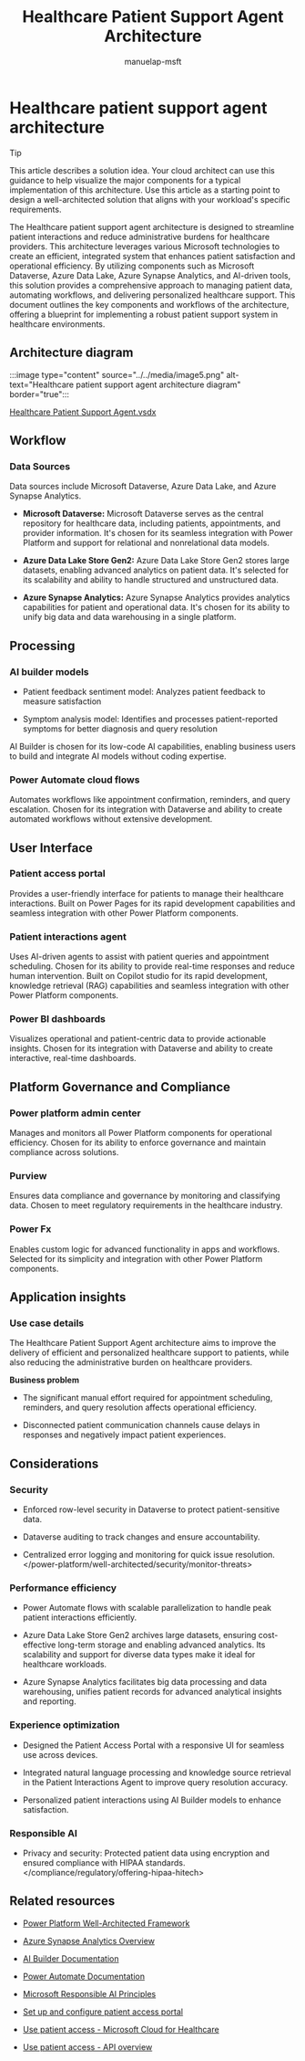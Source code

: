 ﻿---
title: Healthcare Patient Support Agent Architecture
description: Discover how the Healthcare Patient Support Agent architecture streamlines patient interactions and reduces administrative burdens for healthcare providers.
author: manuelap-msft
ms.subservice: guidance
ms.topic: conceptual
ms.date: 02/06/2025
ms.author: manuelap
ms.reviewer: pankajsharma2087
contributors: 
  - manuelap-msft
search.audienceType: 
  - admin
  - flowmaker
---


# Healthcare patient support agent architecture

> [!TIP]
> This article describes a solution idea. Your cloud architect can use this guidance to help visualize the major components for a typical implementation of this architecture. Use this article as a starting point to design a well-architected solution that aligns with your workload's specific requirements.


The Healthcare patient support agent architecture is designed to streamline patient interactions and reduce administrative burdens for healthcare providers. This architecture leverages various Microsoft technologies to create an efficient, integrated system that enhances patient satisfaction and operational efficiency. By utilizing components such as Microsoft Dataverse, Azure Data Lake, Azure Synapse Analytics, and AI-driven tools, this solution provides a comprehensive approach to managing patient data, automating workflows, and delivering personalized healthcare support. This document outlines the key components and workflows of the architecture, offering a blueprint for implementing a robust patient support system in healthcare environments.

## Architecture diagram
:::image type="content" source="../../media/image5.png" alt-text="Healthcare patient support agent architecture diagram" border="true":::

[Healthcare Patient Support Agent.vsdx](https://microsoftapc-my.sharepoint.com/:u:/g/personal/pmohapatra_microsoft_com/EdwejSUYZSlBqumqQkH3Hy0B_kmmdW3jEaPkElTzrB60gg?e=hgwfDl)

## Workflow 

### Data Sources
Data sources include Microsoft Dataverse, Azure Data Lake, and Azure Synapse Analytics.

- **Microsoft Dataverse:** Microsoft Dataverse serves as the central repository for healthcare data, including patients, appointments, and provider information. It's chosen for its seamless integration with Power Platform and support for relational and nonrelational data models.

- **Azure Data Lake Store Gen2:** Azure Data Lake Store Gen2 stores large datasets, enabling advanced analytics on patient data.
It's selected for its scalability and ability to handle structured and unstructured data.

- **Azure Synapse Analytics:** Azure Synapse Analytics provides analytics capabilities for patient and operational data. It's chosen for its ability to unify big data and data warehousing in a single platform.

## Processing

### AI builder models

- Patient feedback sentiment model: Analyzes patient feedback to measure satisfaction

- Symptom analysis model: Identifies and processes patient-reported symptoms for better diagnosis and query resolution

AI Builder is chosen for its low-code AI capabilities, enabling business users to build and integrate AI models without coding expertise.

### Power Automate cloud flows

Automates workflows like appointment confirmation, reminders, and query escalation. Chosen for its integration with Dataverse and ability to create automated workflows without extensive development.

## User Interface

### Patient access portal

Provides a user-friendly interface for patients to manage their healthcare interactions. Built on Power Pages for its rapid development capabilities and seamless integration with other Power Platform components.

### Patient interactions agent

Uses AI-driven agents to assist with patient queries and appointment scheduling. Chosen for its ability to provide real-time responses and reduce human intervention. Built on Copilot studio for its rapid development, knowledge retrieval (RAG) capabilities and seamless integration with other Power Platform components.

### Power BI dashboards

Visualizes operational and patient-centric data to provide actionable insights. Chosen for its integration with Dataverse and ability to create interactive, real-time dashboards.

## Platform Governance and Compliance

### Power platform admin center

Manages and monitors all Power Platform components for operational efficiency. Chosen for its ability to enforce governance and maintain compliance across solutions.

### Purview

Ensures data compliance and governance by monitoring and classifying data. Chosen to meet regulatory requirements in the healthcare industry.

### Power Fx

Enables custom logic for advanced functionality in apps and workflows. Selected for its simplicity and integration with other Power Platform components.

## Application insights

### Use case details

The Healthcare Patient Support Agent architecture aims to improve the delivery of efficient and personalized healthcare support to patients, while also reducing the administrative burden on healthcare providers.

**Business problem**

-   The significant manual effort required for appointment scheduling, reminders, and query resolution affects operational efficiency.

-   Disconnected patient communication channels cause delays in responses and negatively impact patient experiences.

## Considerations

### Security

-  Enforced row-level security in Dataverse to protect patient-sensitive data.

-   Dataverse auditing to track changes and ensure accountability.

-   Centralized error logging and monitoring for quick issue resolution. </power-platform/well-architected/security/monitor-threats>

### Performance efficiency

- Power Automate flows with scalable parallelization to handle peak patient interactions efficiently.

- Azure Data Lake Store Gen2 archives large datasets, ensuring cost-effective long-term storage and enabling advanced analytics. Its scalability and support for diverse data types make it ideal for healthcare workloads.

- Azure Synapse Analytics facilitates big data processing and data warehousing, unifies patient records for advanced analytical insights and reporting.

### Experience optimization

- Designed the Patient Access Portal with a responsive UI for seamless use across devices.

- Integrated natural language processing and knowledge source retrieval in the Patient Interactions Agent to improve query resolution accuracy.

- Personalized patient interactions using AI Builder models to enhance satisfaction.

### Responsible AI

-   Privacy and security: Protected patient data using encryption and ensured compliance with HIPAA standards. </compliance/regulatory/offering-hipaa-hitech>


## Related resources

-   [Power Platform Well-Architected Framework](/power-platform/well-architected)

-   [Azure Synapse Analytics Overview](/azure/synapse-analytics/)

-   [AI Builder Documentation](/ai-builder/)

-   [Power Automate Documentation](/power-automate/)

-   [Microsoft Responsible AI Principles](/responsible-ai/)

-   [Set up and configure patient access portal](/dynamics365/industry/healthcare/configure-portals?toc=%2Findustry%2Fhealthcare%2Ftoc.json&bc=%2Findustry%2Fbreadcrumb%2Ftoc.json)

-   [Use patient access - Microsoft Cloud for Healthcare](/dynamics365/industry/healthcare/use-patient-access#patient-portal)

-  [Use patient access - API overview](/dynamics365/industry/healthcare/dataverse-healthcare-apis-overview?toc=%2Findustry%2Fhealthcare%2Ftoc.json&bc=%2Findustry%2Fbreadcrumb%2Ftoc.json#dataverse-healthcare-apis)

